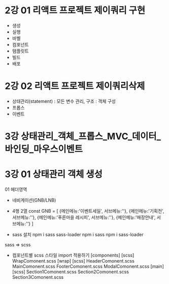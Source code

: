 # 2강 01 리액트 프로젝트 제이쿼리 구현
- 생성 
- 실행 
- 바벨 
- 컴포넌트 
- 탬플릿트 
- 빌드 
- 배포

# 2강 02 리액트 프로젝트 제이쿼리삭제 
- 상태관리(statement) : 모든 변수 관리, 구조 : 객체 구성 
- 프롭스 
- 이벤트

# 3강 상태관리_객체_프롭스_MVC_데이터_바인딩_마우스이벤트

# 3강 01 상태관리 객체 생성
01 헤더영역 
- 네비게이션(GNB/LNB)
- 4행 2열
const GNB = [
    {메인메뉴:'이벤트세일', 서브메뉴:''},
    {메인메뉴:'기획전', 서브메뉴:''},
    {메인메뉴:'푸른마을 레시피', 서브메뉴:''},
    {메인메뉴:'매장안내', 서브메뉴:''}
]

- sass 설치
npm i sass sass-loader
npm i sass 
npm i sass-loader

sass => scss

- 컴포넌트별 scss 스타일 import 적용하기
[components]
    [scss]
        WrapComonent.scss
        [wrap]
            [scss]
                HeaderComonent.scss
                MainComonent.scss
                FooterComonent.scss
                ModalComonent.scss
                [main]
                    [scss]
                        Section1Comonent.scss
                        Section2Comonent.scss
                        Section3Comonent.scss



